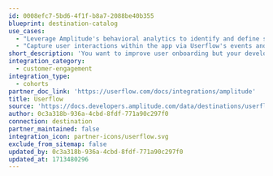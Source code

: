 ```yaml
---
id: 0008efc7-5bd6-4f1f-b8a7-2088be40b355
blueprint: destination-catalog
use_cases:
  - "Leverage Amplitude's behavioral analytics to identify and define specific user segments. You can send these cohorts to Userflow to create personalized in-app experiences."
  - "Capture user interactions within the app via Userflow's events and stream this data to Amplitude to enrich user behavior insights and improve analytics."
short_description: 'You want to improve user onboarding but your developers are busy. Userflow lets your team build  in-app product tours, checklists, trackers, and surveys, without code.'
integration_category:
  - customer-engagement
integration_type:
  - cohorts
partner_doc_link: 'https://userflow.com/docs/integrations/amplitude'
title: Userflow
source: 'https://docs.developers.amplitude.com/data/destinations/userflow'
author: 0c3a318b-936a-4cbd-8fdf-771a90c297f0
connection: destination
partner_maintained: false
integration_icon: partner-icons/userflow.svg
exclude_from_sitemap: false
updated_by: 0c3a318b-936a-4cbd-8fdf-771a90c297f0
updated_at: 1713480296
---
```

